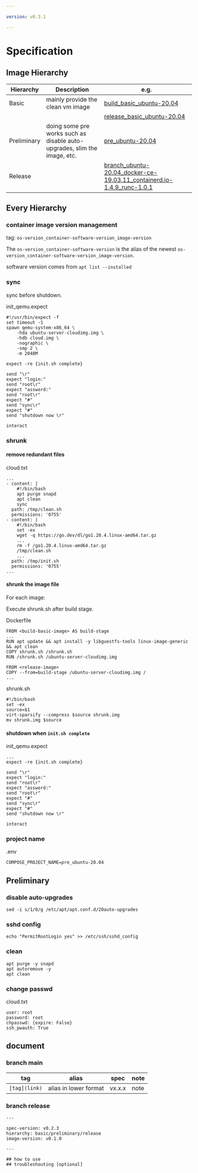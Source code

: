 ```yaml
---

version: v0.3.1

---
```


# Specification

## Image Hierarchy

| Hierarchy | Description | e.g. |
| --- | --- | --- |
| Basic | mainly provide the clean vm image | [build_basic_ubuntu-20.04](https://github.com/ssst0n3/docker_archive/tree/build_basic_ubuntu-20.04) |
| | | [release_basic_ubuntu-20.04](https://github.com/ssst0n3/docker_archive/tree/release_basic_ubuntu-20.04) |
| Preliminary | doing some pre works such as disable auto-upgrades, slim the image, etc. | [pre_ubuntu-20.04](https://github.com/ssst0n3/docker_archive/tree/pre_ubuntu-20.04) |
| Release | | [branch_ubuntu-20.04_docker-ce-19.03.11_containerd.io-1.4.9_runc-1.0.1](https://github.com/ssst0n3/docker_archive/tree/branch_ubuntu-20.04_docker-ce-19.03.11_containerd.io-1.4.9_runc-1.0.1) |

## Every Hierarchy

### container image version management

tag: `os-version_container-software-version_image-version`

The `os-version_container-software-version` is the alias of the newest `os-version_container-software-version_image-version`.

software version comes from `apt list --installed`

### sync

sync before shutdown.

init_qemu.expect

```
#!/usr/bin/expect -f
set timeout -1
spawn qemu-system-x86_64 \
    -hda ubuntu-server-cloudimg.img \
    -hdb cloud.img \
    -nographic \
    -smp 2 \
    -m 2048M

expect -re {init.sh complete}

send "\r"
expect "login:"
send "root\r"
expect "assword:"
send "root\r"
expect "#"
send "sync\r"
expect "#"
send "shutdown now \r"

interact
```

### shrunk

#### remove redundant files

cloud.txt

```
...
- content: |
    #!/bin/bash
    apt purge snapd
    apt clean
    sync
  path: /tmp/clean.sh
  permissions: '0755'
- content: |
    #!/bin/bash
    set -ex
    wget -q https://go.dev/dl/go1.20.4.linux-amd64.tar.gz
    ...
    rm -f /go1.20.4.linux-amd64.tar.gz
    /tmp/clean.sh
    ...
  path: /tmp/init.sh
  permissions: '0755'
...
```

#### shrunk the image file

For each image:

Execute shrunk.sh after build stage.

Dockerfile

```
FROM <build-basic-image> AS build-stage
...
RUN apt update && apt install -y libguestfs-tools linux-image-generic && apt clean
COPY shrunk.sh /shrunk.sh
RUN /shrunk.sh /ubuntu-server-cloudimg.img

FROM <release-image>
COPY --from=build-stage /ubuntu-server-cloudimg.img /
...
```

shrunk.sh

```
#!/bin/bash
set -ex
source=$1
virt-sparsify --compress $source shrunk.img
mv shrunk.img $source
```

#### shutdown when `init.sh complete`

init_qemu.expect

```
...
expect -re {init.sh complete}

send "\r"
expect "login:"
send "root\r"
expect "assword:"
send "root\r"
expect "#"
send "sync\r"
expect "#"
send "shutdown now \r"

interact
```

### project name

.env

```
COMPOSE_PROJECT_NAME=pre_ubuntu-20.04
```

## Preliminary

### disable auto-upgrades 

```
sed -i s/1/0/g /etc/apt/apt.conf.d/20auto-upgrades
```

### sshd config

```
echo "PermitRootLogin yes" >> /etc/ssh/sshd_config
```

### clean

```
apt purge -y snapd
apt autoremove -y
apt clean
```

### change passwd

cloud.txt

```
user: root
password: root
chpasswd: {expire: False}
ssh_pwauth: True
```

## document

### branch main

| tag | alias | spec | note |
| --- | --- | --- | --- |
| `[tag](link)` | alias in lower format | vx.x.x | note |

### branch release

```
---

spec-version: v0.2.3
hierarchy: basic/preliminary/release
image-version: v0.1.0

---

## how to use
## troubleshouting [optional]
```
